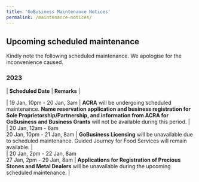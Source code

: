```yaml
---
title: 'GoBusiness Maintenance Notices'
permalink: /maintenance-notices/
---
```


## Upcoming scheduled maintenance

Kindly note the following scheduled maintenance. We apologise for the inconvenience caused.

### 2023 

| **Scheduled Date** | **Remarks** |  

| 19 Jan, 10pm - 20 Jan, 3am | **ACRA** will be undergoing scheduled maintenance. **Name reservation application and business registration for Sole Proprietorship/Partnership, and information from ACRA for GoBusiness and Business Grants** will not be available during this period. |              
| 20 Jan, 12am - 6am<br>20 Jan, 10pm - 21 Jan, 8am | **GoBusiness Licensing** will be unavailable due to scheduled maintenance. Guided Journey for Food Services will remain available. |        
| 20 Jan, 2pm - 22 Jan, 8am<br>27 Jan, 2pm - 29 Jan, 8am | **Applications for Registration of Precious Stones and Metal Dealers** will be unavailable during the upcoming scheduled maintenance. | 


<script src="/jquery/jquery.min.js"></script>
<script src="/jquery/resize-tables.js"></script>
